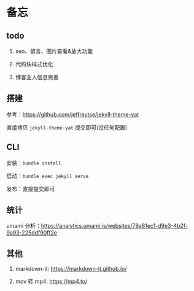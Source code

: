 # 备忘

## todo

1. seo、留言、图片查看&放大功能

2. 代码块样式优化

3. 博客主人信息完善

## 搭建

参考：https://github.com/jeffreytse/jekyll-theme-yat

直接拷贝 `jekyll-theme-yat` 提交即可(没任何配置)

## CLI

安装：`bundle install`

启动：`bundle exec jekyll serve`

发布：直接提交即可

## 统计

umami 分析：https://analytics.umami.is/websites/79a81ec1-d9e3-4b2f-9a93-225ddf90ff2e

## 其他

1. markdown-it: https://markdown-it.github.io/

2. mov 转 mp4: https://mp4.to/

